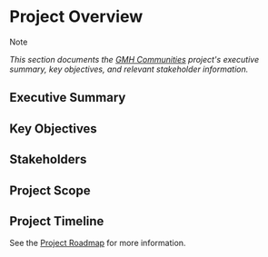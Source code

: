 # Project Overview

> [!NOTE]
> *This section documents the [GMH Communities]() project's executive summary, key objectives, and relevant stakeholder information.*

## Executive Summary

## Key Objectives

## Stakeholders

## Project Scope

## Project Timeline

See the [Project Roadmap](./roadmap.md) for more information.
